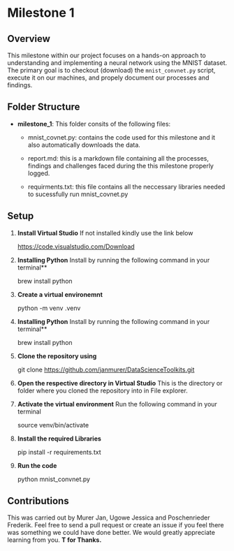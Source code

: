 # Milestone 1

## Overview 
This milestone within our project focuses on a hands-on approach to understanding and implementing a neural network using the MNIST dataset. The primary goal is to checkout (download) the `mnist_convnet.py` script, execute it on our machines, and propely document our processes and findings. 


## Folder Structure
- **milestone_1**: This folder consits of the following files:
    - mnist_covnet.py: contains the code used for this milestone and it also automatically downloads the data.

    - report.md: this is a markdown file containing all the processes, findings and challenges faced during the this milestone properly logged.

    - requirments.txt: this file contains all the neccessary libraries needed to sucessfully run mnist_covnet.py

## Setup

1. **Install Virtual Studio** 
If not installed kindly use the link below

    https://code.visualstudio.com/Download

2. **Installing Python**
Install by running the following command in your terminal**

    brew install python

3. **Create a virtual environemnt**

    python -m venv .venv

4. **Installing Python**
Install by running the following command in your terminal**

    brew install python

4. **Clone the repository using**

    git clone https://github.com/janmurer/DataScienceToolkits.git

5. **Open the respective directory in Virtual Studio** 
This is the directory or folder where you cloned the repository into in File explorer. 
 
6. **Activate the virtual environment**
 Run the following command in your terminal

    source venv/bin/activate

8. **Install the required Libraries**
    
     pip install -r requirements.txt

7. **Run the code**

    python mnist_convnet.py

## Contributions
This was carried out by Murer Jan, Ugowe Jessica and Poschenrieder Frederik. Feel free to send a pull request or create an issue if you feel there was something we could have done better. We would greatly appreciate learning from you. **T for Thanks.**